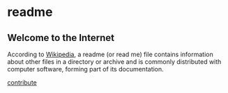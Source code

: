 # readme

## Welcome to the Internet

According to [Wikipedia](https://en.wikipedia.org/wiki/README), a readme (or read me) file contains information about other files in a directory or archive and is commonly distributed with computer software, forming part of its documentation.

[contribute](https://github.com/levindixon/readme)

